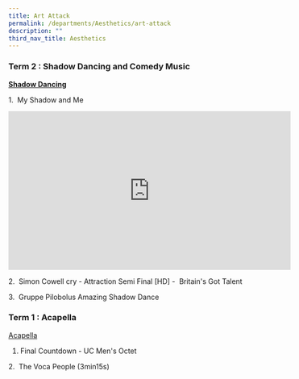 ```yaml
---
title: Art Attack
permalink: /departments/Aesthetics/art-attack
description: ""
third_nav_title: Aesthetics
---
```

### Term 2 : Shadow Dancing and Comedy Music

**[Shadow Dancing](https://go.gov.sg/shadowdancing)**  

1.  My Shadow and Me  
  
<center><iframe width="560" height="315" src="https://www.youtube.com/embed/oBSDItigiio" title="YouTube video player" frameborder="0" allow="accelerometer; autoplay; clipboard-write; encrypted-media; gyroscope; picture-in-picture" allowfullscreen></iframe></center>
	
2.  Simon Cowell cry - Attraction Semi Final \[HD\] -  Britain's Got Talent  
  
3.  Gruppe Pilobolus Amazing Shadow Dance  
  

### Term 1 : Acapella

[Acapella](https://jieminpri.moe.edu.sg/qql/slot/u386/Department/Aesthetics/Art%20Attack/Acapella.pptx)  
  
1. Final Countdown - UC Men's Octet  
  
2.  The Voca People (3min15s)